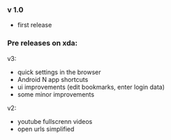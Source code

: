 ### v 1.0
- first release

### Pre releases on xda:

v3:

- quick settings in the browser
- Android N app shortcuts
- ui improvements (edit bookmarks, enter login data)
- some minor improvements


v2:

- youtube fullscrenn videos
- open urls simplified
